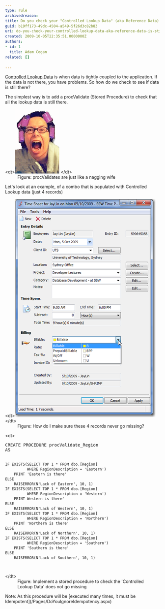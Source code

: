 ```yaml
---
type: rule
archivedreason: 
title: Do you check your "Controlled Lookup Data" (aka Reference Data) is still there with procValidate?
guid: b19ff173-49dc-4504-a549-5f26d3c82b83
uri: do-you-check-your-controlled-lookup-data-aka-reference-data-is-still-there-with-procvalidate
created: 2009-10-05T22:35:51.0000000Z
authors:
- id: 1
  title: Adam Cogan
related: []

---
```


[Controlled Lookup Data](/Pages/DoYouDeployLookupData.aspx) is when data is tightly coupled to the application. If the data is not there, you have problems. So how do we check to see if data is still there?

The simplest way is to add a procValidate (Stored Procedure) to check that all the lookup data is still there.
<dl class="image">    &lt;dt&gt;<img alt="" src="NaggingWife.gif"> &lt;/dt&gt;
    <dd>Figure: procValidates are just like a nagging wife </dd></dl>
 Let's look at an example, of a combo that is populated with Controlled Lookup data (just 4 records)    
<!--endintro-->
<dl class="image">    &lt;dt&gt;<img alt="" src="TimeProDropDown.png"> &lt;/dt&gt;
    <dd>Figure: How do I make sure these 4 records never go missing? </dd></dl><dl class="image">    &lt;dt&gt;<font class="ms-rteCustom-CodeArea">
    <pre>CREATE PROCEDURE procValidate_Region 
AS

    IF EXISTS(SELECT TOP 1 * FROM dbo.[Region]
              WHERE RegionDescription = 'Eastern')
        PRINT 'Eastern is there'
    ELSE
        RAISERROR(N'Lack of Eastern', 10, 1)
    IF EXISTS(SELECT TOP 1 * FROM dbo.[Region]
              WHERE RegionDescription = 'Western')
        PRINT Western is there'
    ELSE
        RAISERROR(N'Lack of Western', 10, 1)
    IF EXISTS(SELECT TOP 1 * FROM dbo.[Region]
              WHERE RegionDescription = 'Northern')
        PRINT 'Northern is there'
    ELSE
        RAISERROR(N'Lack of Northern', 10, 1)
    IF EXISTS(SELECT TOP 1 * FROM dbo.[Region]
              WHERE RegionDescription = 'Southern')
        PRINT 'Southern is there'
    ELSE
        RAISERROR(N'Lack of Southern', 10, 1)
</pre>
    </font>&lt;/dt&gt;
    <dd>Figure: Implement a stored procedure to check the 'Controlled Lookup Data' does not go missing </dd></dl> Note: As this procedure will be [executed many times, it must be Idempotent](/Pages/DoYouIgnoreIdempotency.aspx)
